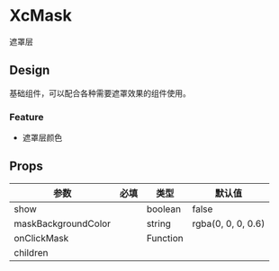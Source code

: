 # XcMask

遮罩层

## Design

基础组件，可以配合各种需要遮罩效果的组件使用。

### Feature

- 遮罩层颜色

## Props

| 参数                | 必填 | 类型     | 默认值             |
| ------------------- | ---- | -------- | ------------------ |
| show                |      | boolean  | false              |
| maskBackgroundColor |      | string   | rgba(0, 0, 0, 0.6) |
| onClickMask         |      | Function |                    |
| children            |      |          |                    |

